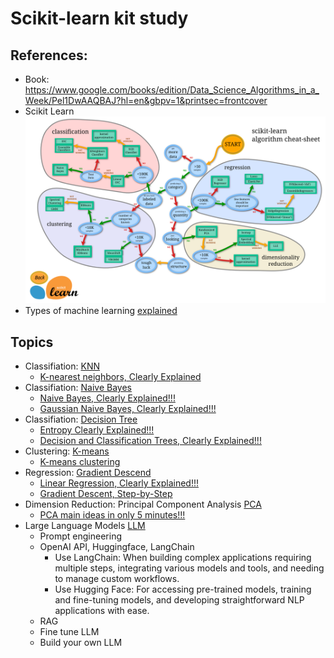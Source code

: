 # Scikit-learn kit study

## References:
+ Book: https://www.google.com/books/edition/Data_Science_Algorithms_in_a_Week/Pel1DwAAQBAJ?hl=en&gbpv=1&printsec=frontcover
+ Scikit Learn <img src="./scikit-learn_map.png" alt="plugin" style="zoom: 50%;" />
+ Types of machine learning [explained](./MachineLearning.md)


## Topics

+ Classifiation: [KNN](./learn-knn.py)
    + [K-nearest neighbors, Clearly Explained](https://www.youtube.com/watch?v=HVXime0nQeI&t=259s)
+ Classifiation: [Naive Bayes](./learn-naivebayes.py)
    + [Naive Bayes, Clearly Explained!!!](https://www.youtube.com/watch?v=O2L2Uv9pdDA)
    + [Gaussian Naive Bayes, Clearly Explained!!!](https://www.youtube.com/watch?v=H3EjCKtlVog)
+ Classifiation: [Decision Tree](./learn-decisiontree.py)
    + [Entropy Clearly Explained!!!](https://www.youtube.com/watch?v=YtebGVx-Fxw&t=882s)
    + [Decision and Classification Trees, Clearly Explained!!!](https://www.youtube.com/watch?v=_L39rN6gz7Y)
+ Clustering: [K-means](./learn-kmean.py)
    + [K-means clustering](https://www.youtube.com/watch?v=4b5d3muPQmA)
+ Regression: [Gradient Descend](./learn-regression-gradientdescend.py)
    + [Linear Regression, Clearly Explained!!!](https://www.youtube.com/watch?v=7ArmBVF2dCs)
    + [Gradient Descent, Step-by-Step](https://www.youtube.com/watch?v=sDv4f4s2SB8&t=1063s)
+ Dimension Reduction: Principal Component Analysis [PCA](./learn-pca-dimemreduction.py)
    + [PCA main ideas in only 5 minutes!!!](https://www.youtube.com/watch?v=HMOI_lkzW08)
+ Large Language Models [LLM](https://www.youtube.com/playlist?list=PLz-ep5RbHosU2hnz5ejezwaYpdMutMVB0)
    + Prompt engineering
    + OpenAI API, Huggingface, LangChain
        + Use LangChain: When building complex applications requiring multiple steps, integrating various models and tools, and needing to manage custom workflows.
        + Use Hugging Face: For accessing pre-trained models, training and fine-tuning models, and developing straightforward NLP applications with ease.
    + RAG
    + Fine tune LLM
    + Build your own LLM